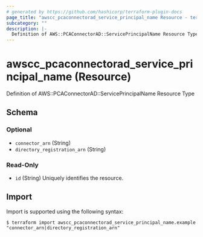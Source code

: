 ```yaml
---
# generated by https://github.com/hashicorp/terraform-plugin-docs
page_title: "awscc_pcaconnectorad_service_principal_name Resource - terraform-provider-awscc"
subcategory: ""
description: |-
  Definition of AWS::PCAConnectorAD::ServicePrincipalName Resource Type
---
```


# awscc_pcaconnectorad_service_principal_name (Resource)

Definition of AWS::PCAConnectorAD::ServicePrincipalName Resource Type



<!-- schema generated by tfplugindocs -->
## Schema

### Optional

- `connector_arn` (String)
- `directory_registration_arn` (String)

### Read-Only

- `id` (String) Uniquely identifies the resource.

## Import

Import is supported using the following syntax:

```shell
$ terraform import awscc_pcaconnectorad_service_principal_name.example "connector_arn|directory_registration_arn"
```
